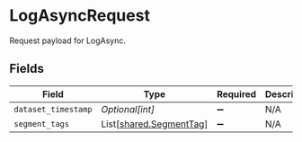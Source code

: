 # LogAsyncRequest

Request payload for LogAsync.


## Fields

| Field                                                        | Type                                                         | Required                                                     | Description                                                  |
| ------------------------------------------------------------ | ------------------------------------------------------------ | ------------------------------------------------------------ | ------------------------------------------------------------ |
| `dataset_timestamp`                                          | *Optional[int]*                                              | :heavy_minus_sign:                                           | N/A                                                          |
| `segment_tags`                                               | List[[shared.SegmentTag](../../models/shared/segmenttag.md)] | :heavy_minus_sign:                                           | N/A                                                          |